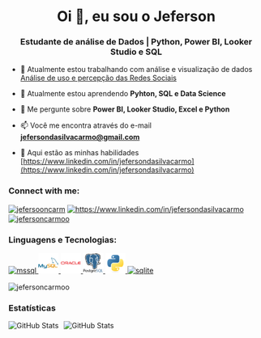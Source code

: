 <h1 align="center">Oi 👋, eu sou o Jeferson</h1>
<h3 align="center">Estudante de análise de Dados | Python, Power BI, Looker Studio e SQL</h3>

- 🔭 Atualmente estou trabalhando com análise e visualização de dados [Análise de uso e percepção das Redes Sociais](https://lookerstudio.google.com/reporting/c9cff570-dddf-4196-b9e1-3b8c7fff7421)

- 🌱 Atualmente estou aprendendo **Pyhton, SQL e Data Science**

- 💬 Me pergunte sobre **Power BI, Looker Studio, Excel e Python**

- 📫 Você me encontra através do e-mail **jefersondasilvacarmo@gmail.com**

- 📄 Aqui estão as minhas habilidades [https://www.linkedin.com/in/jefersondasilvacarmo](https://www.linkedin.com/in/jefersondasilvacarmo)

<h3 align="left">Connect with me:</h3>
<p align="left">
<a href="https://twitter.com/jefersooncarm" target="blank"><img align="center" src="https://raw.githubusercontent.com/rahuldkjain/github-profile-readme-generator/master/src/images/icons/Social/twitter.svg" alt="jefersooncarm" height="30" width="40" /></a>
<a href="https://linkedin.com/in/https://www.linkedin.com/in/jefersondasilvacarmo" target="blank"><img align="center" src="https://raw.githubusercontent.com/rahuldkjain/github-profile-readme-generator/master/src/images/icons/Social/linked-in-alt.svg" alt="https://www.linkedin.com/in/jefersondasilvacarmo" height="30" width="40" /></a>
<a href="https://instagram.com/jefersoncarmoo" target="blank"><img align="center" src="https://raw.githubusercontent.com/rahuldkjain/github-profile-readme-generator/master/src/images/icons/Social/instagram.svg" alt="jefersoncarmoo" height="30" width="40" /></a>
</p>

<h3 align="left">Linguagens e Tecnologias:</h3>
<p align="left"> <a href="https://www.microsoft.com/en-us/sql-server" target="_blank" rel="noreferrer"> <img src="https://www.svgrepo.com/show/303229/microsoft-sql-server-logo.svg" alt="mssql" width="40" height="40"/> </a> <a href="https://www.mysql.com/" target="_blank" rel="noreferrer"> <img src="https://raw.githubusercontent.com/devicons/devicon/master/icons/mysql/mysql-original-wordmark.svg" alt="mysql" width="40" height="40"/> </a> <a href="https://www.oracle.com/" target="_blank" rel="noreferrer"> <img src="https://raw.githubusercontent.com/devicons/devicon/master/icons/oracle/oracle-original.svg" alt="oracle" width="40" height="40"/> </a> <a href="https://www.postgresql.org" target="_blank" rel="noreferrer"> <img src="https://raw.githubusercontent.com/devicons/devicon/master/icons/postgresql/postgresql-original-wordmark.svg" alt="postgresql" width="40" height="40"/> </a> <a href="https://www.python.org" target="_blank" rel="noreferrer"> <img src="https://raw.githubusercontent.com/devicons/devicon/master/icons/python/python-original.svg" alt="python" width="40" height="40"/> </a> <a href="https://www.sqlite.org/" target="_blank" rel="noreferrer"> <img src="https://www.vectorlogo.zone/logos/sqlite/sqlite-icon.svg" alt="sqlite" width="40" height="40"/> </a> </p>

<p><img align="center" src="https://github-readme-stats.vercel.app/api/top-langs?username=jefersoncarmoo&show_icons=true&locale=en&layout=compact" alt="jefersoncarmoo" /></p>

### Estatísticas

<p>
  <img 
    align="left" 
    alt="GitHub Stats" 
    height="200" 
    style="padding-right: 10px;" 
    src="https://github-readme-stats.vercel.app/api?username=jefersoncarmoo&show_icons=true&theme=tokyonight&include_all_commits=true&locale=pt-br" 
  />

<img 
      align="left" 
      alt="GitHub Stats" 
      height="200" 
      src="https://github-readme-stats.vercel.app/api/top-langs/?username=jefersoncarmoo&theme=tokyonight&layout=compact&custom_title=Tecnologias&langs_count=9" 
  />

</p>

<!---
- 👋 Hi, I’m @jefersoncarmoo
- 👀 I’m interested in ...
- 🌱 I’m currently learning ...
- 💞️ I’m looking to collaborate on ...
- 📫 How to reach me ...
- 😄 Pronouns: ...
- ⚡ Fun fact: ...


jefersoncarmoo/jefersoncarmoo is a ✨ special ✨ repository because its `README.md` (this file) appears on your GitHub profile.
You can click the Preview link to take a look at your changes.
--->
